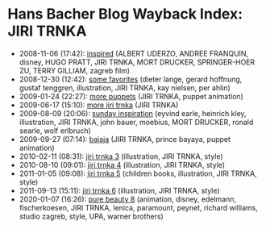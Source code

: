 # Hans Bacher Blog Wayback Index: JIRI TRNKA

* 2008-11-06 (17:42): [inspired](https://web.archive.org/web/https://one1more2time3.wordpress.com/2008/11/06/inspired/) (ALBERT UDERZO, ANDREE FRANQUIN, disney, HUGO PRATT, JIRI TRNKA, MORT DRUCKER, SPRINGER-HOER ZU, TERRY GILLIAM, zagreb film)
* 2008-12-30 (12:42): [some favorites](https://web.archive.org/web/https://one1more2time3.wordpress.com/2008/12/30/some-favorites/) (dieter lange, gerard hoffnung, gustaf tenggren, illustration, JIRI TRNKA, kay nielsen, per ahlin)
* 2009-01-24 (22:27): [more puppets](https://web.archive.org/web/https://one1more2time3.wordpress.com/2009/01/24/more-puppets/) (JIRI TRNKA, puppet animation)
* 2009-06-17 (15:10): [more jiri trnka](https://web.archive.org/web/https://one1more2time3.wordpress.com/2009/06/17/more-jiri-trnka/) (JIRI TRNKA)
* 2009-08-09 (20:06): [sunday inspiration](https://web.archive.org/web/https://one1more2time3.wordpress.com/2009/08/09/sunday-inspiration/) (eyvind earle, heinrich kley, illustration, JIRI TRNKA, john bauer, moebius, MORT DRUCKER, ronald searle, wolf erlbruch)
* 2009-09-27 (07:14): [bajaja](https://web.archive.org/web/https://one1more2time3.wordpress.com/2009/09/27/bayaya/) (JIRI TRNKA, prince bayaya, puppet animation)
* 2010-02-11 (08:31): [jiri trnka 3](https://web.archive.org/web/https://one1more2time3.wordpress.com/2010/02/11/jiri-trnka-3/) (illustration, JIRI TRNKA, style)
* 2010-08-10 (09:01): [jiri trnka 4](https://web.archive.org/web/https://one1more2time3.wordpress.com/2010/08/10/jiri-trnka-4/) (illustration, JIRI TRNKA, style)
* 2011-01-05 (09:08): [jiri trnka 5](https://web.archive.org/web/https://one1more2time3.wordpress.com/2011/01/05/jiri-trnka-5/) (children books, illustration, JIRI TRNKA, style)
* 2011-09-13 (15:11): [jiri trnka 6](https://web.archive.org/web/https://one1more2time3.wordpress.com/2011/09/13/jiri-trnka-6/) (illustration, JIRI TRNKA, style)
* 2020-01-07 (16:26): [pure beauty 8](https://web.archive.org/web/https://one1more2time3.wordpress.com/2020/01/07/pure-beauty-8/) (animation, disney, edelmann, fischerkoesen, JIRI TRNKA, lenica, paramount, peynet, richard williams, studio zagreb, style, UPA, warner brothers)
